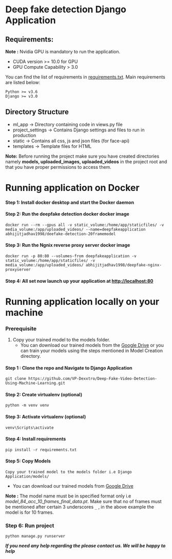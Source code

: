 # Deep fake detection Django Application
## Requirements:

**Note :** Nvidia GPU is mandatory to run the application.
- CUDA version >= 10.0 for GPU
- GPU Compute Capability > 3.0 


You can find the list of requirements in [requirements.txt](https://raw.githubusercontent.com/VP-Dexxtro/Deep-Fake-Video-Detection-Using-Machine-Learning/main/requirements.txt). Main requirements are listed below:

```
Python >= v3.6
Django >= v3.0
```

## Directory Structure

- ml_app -> Directory containing code in views.py file
- project_settings -> Contains Django settings and files to run in production
- static -> Contains all css, js and json files (for face-api)
- templates -> Template files for HTML

<b>Note:</b> Before running the project make sure you have created directories namely <strong>models, uploaded_images, uploaded_videos</strong> in the project root and that you have proper permissions to access them.
# Running application on Docker
#### Step 1: Install docker desktop and start the Docker daemon

#### Step 2: Run the deepfake detection docker docker image
```
docker run --rm --gpus all -v static_volume:/home/app/staticfiles/ -v media_volume:/app/uploaded_videos/ --name=deepfakeapplication abhijitjadhav1998/deefake-detection-20framemodel
```
#### Step 3: Run the Ngnix reverse proxy server docker image
```
docker run -p 80:80 --volumes-from deepfakeapplication -v static_volume:/home/app/staticfiles/ -v media_volume:/app/uploaded_videos/ abhijitjadhav1998/deepfake-nginx-proxyserver
```
#### Step 4: All set now launch up your application at [http://localhost:80](http://localhost:80)

# Running application locally on your machine

### Prerequisite
1. Copy your trained model to the models folder.
   - You can download our trained models from the [Google Drive](https://drive.google.com/drive/folders/1UX8jXUXyEjhLLZ38tcgOwGsZ6XFSLDJ-?usp=sharing) or you can train your models using the steps mentioned in Model Creation directory.

#### Step 1 : Clone the repo and Navigate to Django Application

`git clone https://github.com/VP-Dexxtro/Deep-Fake-Video-Detection-Using-Machine-Learning.git`

#### Step 2: Create virtualenv (optional)

`python -m venv venv`

#### Step 3: Activate virtualenv (optional)

`venv\Scripts\activate`

#### Step 4: Install requirements

`pip install -r requirements.txt`

#### Step 5: Copy Models

`Copy your trained model to the models folder i.e Django Application/models/`

- You can download our trained models from [Google Drive](https://drive.google.com/drive/folders/1UX8jXUXyEjhLLZ38tcgOwGsZ6XFSLDJ-?usp=sharing)

**Note :** The model name must be in specified format only i.e *model_84_acc_10_frames_final_data.pt*. Make sure that no of frames must be mentioned after certain 3 underscores `_` , in the above example the model is for 10 frames.


### Step 6: Run project

`python manage.py runserver`


   ***If you need any help regarding the please contact us. We will be happy to help***


